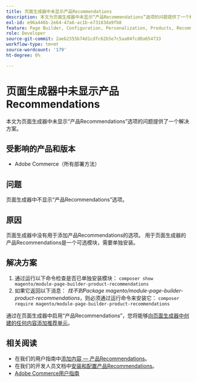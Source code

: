 ```yaml
---
title: 页面生成器中未显示产品Recommendations
description: 本文为页面生成器中未显示“产品Recommendations”选项的问题提供了一个解决方案。
exl-id: e96a446b-2e64-47a6-ac1b-e73183da9fb8
feature: Page Builder, Configuration, Personalization, Products, Recommendations
role: Developer
source-git-commit: 2aeb2355b74d1cdfc62b5e7c5aa04fcd0a654733
workflow-type: tm+mt
source-wordcount: '179'
ht-degree: 0%

---
```


# 页面生成器中未显示产品Recommendations

本文为页面生成器中未显示“产品Recommendations”选项的问题提供了一个解决方案。

## 受影响的产品和版本

* Adobe Commerce（所有部署方法）

## 问题

页面生成器中不显示“产品Recommendations”选项。

## 原因

页面生成器中没有用于添加产品Recommendations的选项。 用于页面生成器的产品Recommendations是一个可选模块，需要单独安装。

## 解决方案

1. 通过运行以下命令检查是否已单独安装模块： `composer show magento/module-page-builder-product-recommendations`
1. 如果它返回以下消息： *找不到Package magento/module-page-builder-product-recommendations*，则必须通过运行命令来安装它： `composer require magento/module-page-builder-product-recommendations`

通过在页面生成器中启用“产品Recommendations”，您将能够[向页面生成器中创建的任何内容添加推荐单元](https://experienceleague.adobe.com/docs/commerce-admin/page-builder/add-content/recommendations.html)。

## 相关阅读

* 在我们的用户指南中[添加内容 — 产品Recommendations](https://experienceleague.adobe.com/docs/commerce-admin/page-builder/add-content/recommendations.html)。
* 在我们的开发人员文档中[安装和配置产品Recommendations](https://experienceleague.adobe.com/en/docs/commerce-merchant-services/product-recommendations/getting-started/install-configure)。
* [Adobe Commerce用户指南](https://experienceleague.adobe.com/en/docs/commerce-admin/user-guides/home)
